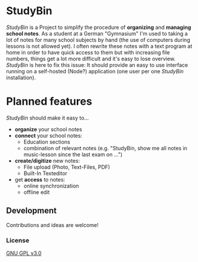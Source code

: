 # StudyBin
*StudyBin* is a Project to simplify the procedure of **organizing** and **managing school notes**. As a student at a German "Gymnasium" I'm used to taking a lot of notes for many school subjects by hand (the use of computers during lessons is not allowed yet). I often rewrite these notes with a text program at home in order to have quick access to them but with increasing file numbers, things get a lot more difficult and it's easy to lose overview. *StudyBin* is here to fix this issue: It should provide an easy to use interface running on a self-hosted (Node?) application (one user per one *StudyBin* installation).
# Planned features
*StudyBin* should make it easy to...

 - **organize** your school notes
 - **connect** your school notes:
	 - Education sections
	 - combination of relevant notes (e.g. "StudyBin, show me all notes in music-lesson since the last exam on ...")
- **create/digitize** new notes:
	- File upload (Photo, Text-Files, PDF)
	- Built-In Texteditor
- get **access** to notes:
	- online synchronization
	- offline edit

## Development
Contributions and ideas are welcome!

### License
[GNU GPL v3.0](/LICENSE)
